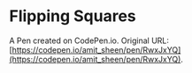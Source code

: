 # Flipping Squares

A Pen created on CodePen.io. Original URL: [https://codepen.io/amit_sheen/pen/RwxJxYQ](https://codepen.io/amit_sheen/pen/RwxJxYQ).

